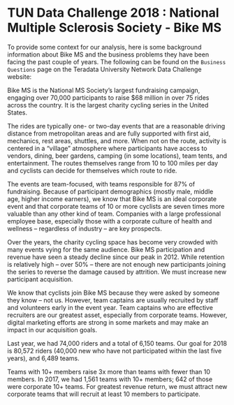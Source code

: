 # TUN Data Challenge 2018 : National Multiple Sclerosis Society - Bike MS

To provide some context for our analysis, here is some background information about Bike MS and the business problems they have been facing the past couple of years. The following can be found on the `Business Questions` page on the Teradata University Network Data Challenge website:

Bike MS is the National MS Society’s largest fundraising campaign, engaging over 70,000 participants to raise $68 million in over 75 rides across the country. It is the largest charity cycling series in the United States.

The rides are typically one- or two-day events that are a reasonable driving distance from metropolitan areas and are fully supported with first aid, mechanics, rest areas, shuttles, and more. When not on the route, activity is centered in a “village” atmosphere where participants have access to vendors, dining, beer gardens, camping (in some locations), team tents, and entertainment. The routes themselves range from 10 to 100 miles per day and cyclists can decide for themselves which route to ride.

The events are team-focused, with teams responsible for 87% of fundraising. Because of participant demographics (mostly male, middle age, higher income earners), we know that Bike MS is an ideal corporate event and that corporate teams of 10 or more cyclists are seven times more valuable than any other kind of team. Companies with a large professional employee base, especially those with a corporate culture of health and wellness – regardless of industry – are key prospects.

Over the years, the charity cycling space has become very crowded with many events vying for the same audience. Bike MS participation and revenue have seen a steady decline since our peak in 2012. While retention is relatively high – over 50% – there are not enough new participants joining the series to reverse the damage caused by attrition. We must increase new participant acquisition.

We know that cyclists join Bike MS because they were asked by someone they know – not us. However, team captains are usually recruited by staff and volunteers early in the event year. Team captains who are effective recruiters are our greatest asset, especially from corporate teams. However, digital marketing efforts are strong in some markets and may make an impact in our acquisition goals.

Last year, we had 74,000 riders and a total of 6,150 teams. Our goal for 2018 is 80,572 riders (40,000 new who have not participated within the last five years), and 6,489 teams.

Teams with 10+ members raise 3x more than teams with fewer than 10 members. In 2017, we had 1,561 teams with 10+ members; 642 of those were corporate 10+ teams. For greatest revenue return, we must attract new corporate teams that will recruit at least 10 members to participate.


